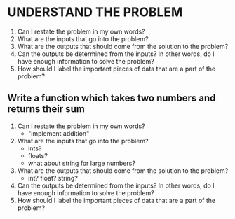 # UNDERSTAND THE PROBLEM

1. Can I restate the problem in my own words?
2. What are the inputs that go into the problem?
3. What are the outputs that should come from the solution to the problem?
4. Can the outputs be determined from the inputs? In other words, do I have enough information to solve the problem?
5. How should I label the important pieces of data that are a part of the problem?

## Write a function which takes two numbers and returns their sum

1. Can I restate the problem in my own words?
    - "implement addition"
2. What are the inputs that go into the problem?
    - ints?
    - floats?
    - what about string for large numbers?
3. What are the outputs that should come from the solution to the problem?
    - int? float? string?
4. Can the outputs be determined from the inputs? In other words, do I have enough information to solve the problem?
5. How should I label the important pieces of data that are a part of the problem?
